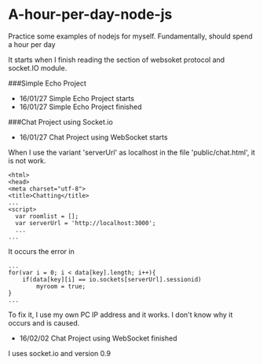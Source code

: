 # A-hour-per-day-node-js
Practice some examples of nodejs for myself. Fundamentally, should spend a hour per day 

It starts when I finish reading the section of websoket protocol and socket.IO module.

###Simple Echo Project
 * 16/01/27 Simple Echo Project starts
 * 16/01/27 Simple Echo Project finished

###Chat Project using Socket.io
 * 16/01/27 Chat Project using WebSocket starts

When I use the variant 'serverUrl' as localhost in the file 'public/chat.html',
it is not work.

    <html>
    <head>
    <meta charset="utf-8">
    <title>Chatting</title>
    ...
    <script>
      var roomlist = [];
      var serverUrl = 'http://localhost:3000';
      ...
    ...

It occurs the error in

    ...
    for(var i = 0; i < data[key].length; i++){
        if(data[key][i] == io.sockets[serverUrl].sessionid)
            myroom = true;
    }
    ...

To fix it, I use my own PC IP address and it works. I don't know why it occurs and is caused.

 * 16/02/02 Chat Project using WebSocket finished

I uses socket.io and version 0.9

